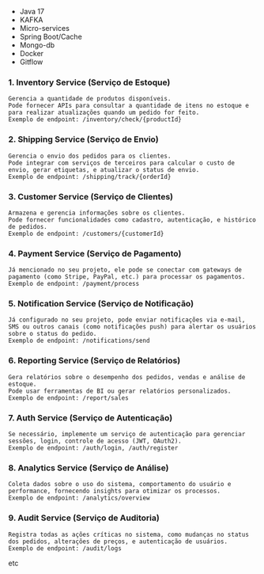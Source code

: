 * Java 17
* KAFKA
* Micro-services
* Spring Boot/Cache
* Mongo-db
* Docker
* Gitflow


### 1. Inventory Service (Serviço de Estoque)

    Gerencia a quantidade de produtos disponíveis.
    Pode fornecer APIs para consultar a quantidade de itens no estoque e para realizar atualizações quando um pedido for feito.
    Exemplo de endpoint: /inventory/check/{productId}

### 2. Shipping Service (Serviço de Envio)

    Gerencia o envio dos pedidos para os clientes.
    Pode integrar com serviços de terceiros para calcular o custo de envio, gerar etiquetas, e atualizar o status de envio.
    Exemplo de endpoint: /shipping/track/{orderId}

### 3. Customer Service (Serviço de Clientes)

    Armazena e gerencia informações sobre os clientes.
    Pode fornecer funcionalidades como cadastro, autenticação, e histórico de pedidos.
    Exemplo de endpoint: /customers/{customerId}

### 4. Payment Service (Serviço de Pagamento)

    Já mencionado no seu projeto, ele pode se conectar com gateways de pagamento (como Stripe, PayPal, etc.) para processar os pagamentos.
    Exemplo de endpoint: /payment/process

### 5. Notification Service (Serviço de Notificação)

    Já configurado no seu projeto, pode enviar notificações via e-mail, SMS ou outros canais (como notificações push) para alertar os usuários sobre o status do pedido.
    Exemplo de endpoint: /notifications/send

### 6. Reporting Service (Serviço de Relatórios)

    Gera relatórios sobre o desempenho dos pedidos, vendas e análise de estoque.
    Pode usar ferramentas de BI ou gerar relatórios personalizados.
    Exemplo de endpoint: /report/sales

### 7. Auth Service (Serviço de Autenticação)

    Se necessário, implemente um serviço de autenticação para gerenciar sessões, login, controle de acesso (JWT, OAuth2).
    Exemplo de endpoint: /auth/login, /auth/register

### 8. Analytics Service (Serviço de Análise)

    Coleta dados sobre o uso do sistema, comportamento do usuário e performance, fornecendo insights para otimizar os processos.
    Exemplo de endpoint: /analytics/overview

### 9. Audit Service (Serviço de Auditoria)

    Registra todas as ações críticas no sistema, como mudanças no status dos pedidos, alterações de preços, e autenticação de usuários.
    Exemplo de endpoint: /audit/logs


etc
